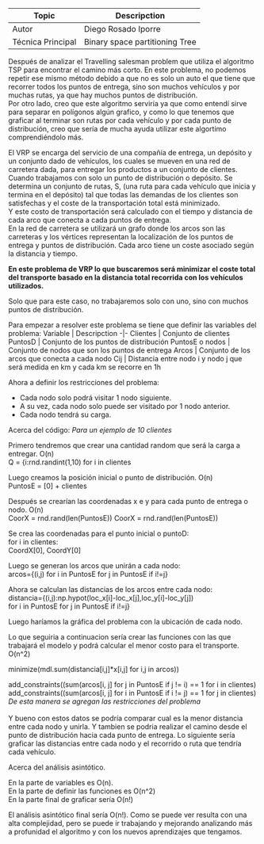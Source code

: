  Topic | Descripction
 -|-
  Autor | Diego Rosado Iporre
  Técnica Principal | Binary space partitioning Tree
  
  Después de analizar el Travelling salesman problem que utiliza el algoritmo TSP para encontrar el camino más corto. En este problema, no podemos repetir ese mismo método debido a que no es solo
  un auto el que tiene que recorrer todos los puntos de entrega, sino son muchos vehículos y por muchas rutas, ya que hay muchos puntos de distribución. 
  <br>
  Por otro lado, creo que este algoritmo serviría ya que como entendí sirve para separar en polígonos algún grafico, y como lo que tenemos que graficar al terminar son rutas por cada vehículo y por cada punto de distribución, creo que sería de mucha ayuda utilizar este algortimo comprendiéndolo más.
  
  El VRP se encarga del servicio de una compañía de entrega, un depósito y un conjunto dado de vehículos, los cuales se mueven en una red de carretera dada, para entregar los productos a un conjunto de clientes. 
  <br>Cuando trabajamos con solo un punto de distribución o depósito. Se determina un conjunto de rutas, S, (una ruta para cada vehículo que inicia y termina en el depósito) tal que todas las demandas de los clientes son satisfechas y el coste de la transportación total está minimizado. 
  <br>Y este costo de transportación será calculado con el tiempo y distancia de cada arco que conecta a cada puntos de entrega. 
  <br>En la red de carretera se utilizará un grafo donde los arcos son las carreteras y los vértices representan la localización de los puntos de entrega y puntos de distribución. Cada arco tiene un coste asociado según la distancia y tiempo.
  
  **En este problema de VRP lo que buscaremos será minimizar el coste total del transporte basado en la distancia total recorrida con los vehículos utilizados.**
  
  Solo que para este caso, no trabajaremos solo con uno, sino con muchos puntos de distribución.
  
  Para empezar a resolver este problema se tiene que definir las variables del problema:
  Variable | Descripction
  -|-
  Clientes | Conjunto de clientes
  PuntosD | Conjunto de los puntos de distribución
  PuntosE o nodos | Conjunto de nodos que son los puntos de entrega
  Arcos | Conjunto de los arcos que conecta a cada nodo
  Cij | Distancia entre nodo i y nodo j que será medida en km y cada km se recorre en 1h
  
  Ahora a definir los restricciones del problema: 
  - Cada nodo solo podrá visitar 1 nodo siguiente.
  - A su vez, cada nodo solo puede ser visitado por 1 nodo anterior.
  - Cada nodo tendrá su carga. 
  
  Acerca del código: *Para un ejemplo de 10 clientes*
  
  Primero tendremos que crear una cantidad random que será la carga a entregar. O(n)
  <br>
  Q = {i:rnd.randint(1,10) for i in clientes
  
  Luego creamos la posición inicial o punto de distribución. O(n)
  <br>
  PuntosE = [0] + clientes
  
  Después se crearían las coordenadas x e y para cada punto de entrega o nodo. O(n)
  <br>
  CoorX = rnd.rand(len(PuntosE))
  CoorX = rnd.rand(len(PuntosE))
  
  Se crea las coordenadas para el punto inicial o puntoD: 
  <br>
  for i in clientes:<br>
           CoordX[0], CoordY[0]
    
  Luego se generan los arcos que unirán a cada nodo:
  <br>
  arcos={(i,j) for i in PuntosE for j in PuntosE if i!=j}
  
  Ahora se calculan las distancias de los arcos entre cada nodo: <br>
  distancia={(i,j):np.hypot(loc_x[i]-loc_x[j],loc_y[i]-loc_y[j]) <br>
           for i in PuntosE for j in PuntosE if i!=j}
           
  Luego haríamos la gráfica del problema con la ubicación de cada nodo. 
  
  Lo que seguiria a continuacion sería crear las funciones con las que trabajará el modelo y podrá calcular el menor costo para el transporte. O(n^2)
  
  minimize(mdl.sum(distancia[i,j]*x[i,j] for i,j in arcos))
  
  add_constraints((sum(arcos[i, j] for j in PuntosE if j != i) == 1 for i in clientes)
  <br>
  add_constraints((sum(arcos[i, j] for i in PuntosE if i != j) == 1 for j in clientes)
  <br>*De esta manera se agregan las restricciones del problema*
  <br>
  <br>
  Y bueno con estos datos se podría comparar cual es la menor distancia entre cada nodo y unirla. Y tambien se podria realizar el camino desde el punto de distribución 
  hacia cada punto de entrega. Lo siguiente sería graficar las distancias entre cada nodo y el recorrido o ruta que tendría cada vehículo. 
  
  Acerca del análisis asintótico. 
  
  En la parte de variables es O(n).
  <br>
  En la parte de definir las funciones es O(n^2)
  <br>
  En la parte final de graficar sería O(n!)
  
  El análisis asintótico final sería O(n!). Como se puede ver resulta con una alta complejidad, pero se puede ir trabajando y mejorando analizando más a profunidad el algoritmo
  y con los nuevos aprendizajes que tengamos.

  
  
 
  
  

  
  
 
